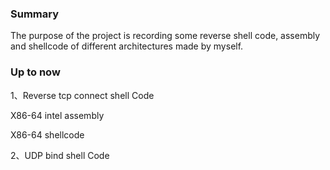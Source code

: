 ### Summary

The purpose of the project is recording some reverse shell code, assembly and shellcode of different architectures made by myself.

### Up to now

1、Reverse tcp connect shell Code

X86-64 intel assembly

X86-64 shellcode

2、UDP bind shell Code
